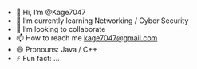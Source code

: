 - 👋 Hi, I’m @Kage7047
- 🌱 I’m currently learning Networking / Cyber Security
- 💞️ I’m looking to collaborate
- 📫 How to reach me kage7047@gmail.com
- 😄 Pronouns: Java / C++
- ⚡ Fun fact: ...

<!---
Kage7047/Kage7047 is a ✨ special ✨ repository because its `README.md` (this file) appears on your GitHub profile.
You can click the Preview link to take a look at your changes.
--->
